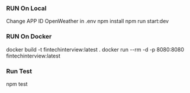 ### RUN On Local
Change APP ID OpenWeather in .env
npm install
npm run start:dev

### RUN On Docker
docker build -t fintechinterview:latest .
docker run --rm -d  -p 8080:8080 fintechinterview:latest


### Run Test
npm test
